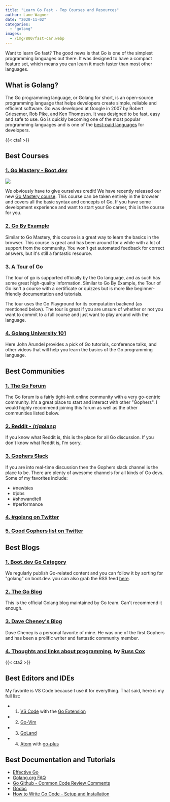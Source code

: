 ```yaml
---
title: "Learn Go Fast - Top Courses and Resources"
author: Lane Wagner
date: "2020-11-02"
categories: 
  - "golang"
images:
  - /img/800/fast-car.webp
---
```


Want to learn Go fast? The good news is that Go is one of the simplest programming languages out there. It was designed to have a compact feature set, which means you can learn it much faster than most other languages.

## What is Golang?

The Go programming language, or Golang for short, is an open-source programming language that helps developers create simple, reliable and efficient software. Go was developed at Google in 2007 by Robert Griesemer, Rob Pike, and Ken Thompson. It was designed to be fast, easy and safe to use. Go is quickly becoming one of the most popular programming languages and is one of the [best-paid languages](https://insights.stackoverflow.com/survey/2020#technology-what-languages-are-associated-with-the-highest-salaries-worldwide-united-states) for developers.

{{< cta1 >}}

## Best Courses

### [1. Go Mastery - Boot.dev](https://boot.dev/)

![](/img/800/social-150x150.jpg)

We obviously have to give ourselves credit! We have recently released our new [Go Mastery course](https://boot.dev/course/3b39d0f6-f944-4f1b-832d-a1daba32eda4/9e6acea2-8081-404d-9c34-3b5f677fa580/a74a68e0-9e85-4328-8868-5db0089ea11b). This course can be taken entirely in the browser and covers all the basic syntax and concepts of Go. If you have some development experience and want to start your Go career, this is the course for you.

### [2. Go By Example](https://gobyexample.com/)

Similar to Go Mastery, this course is a great way to learn the basics in the browser. This course is great and has been around for a while with a lot of support from the community. You won't get automated feedback for correct answers, but it's still a fantastic resource.

### [3. A Tour of Go](https://tour.golang.org/welcome/1)

The tour of go is supported officially by the Go language, and as such has some great high-quality information. Similar to Go By Example, the Tour of Go isn't a course with a certificate or quizzes but is more like beginner-friendly documentation and tutorials.

The tour uses the Go Playground for its computation backend (as mentioned below). The tour is great if you are unsure of whether or not you want to commit to a full course and just want to play around with the language.

### [4. Golang University 101](https://www.youtube.com/playlist?list=PLEcwzBXTPUE9V1o8mZdC9tNnRZaTgI-1P)

Here John Arundel provides a pick of Go tutorials, conference talks, and other videos that will help you learn the basics of the Go programming language.[](https://www.youtube.com/c/BitfieldConsulting)

## Best Communities

### [1. The Go Forum](https://forum.golangbridge.org/)

The Go forum is a fairly tight-knit online community with a very go-centric community. It's a great place to start and interact with other "Gophers". I would highly recommend joining this forum as well as the other communities listed below.

### [2. Reddit - /r/golang](https://www.reddit.com/r/golang)

If you know what Reddit is, this is the place for all Go discussion. If you don't know what Reddit is, I'm sorry.

### [3. Gophers Slack](https://invite.slack.golangbridge.org/)

If you are into real-time discussion then the Gophers slack channel is the place to be. There are plenty of awesome channels for all kinds of Go devs. Some of my favorites include:

- #newbies
- #jobs
- #showandtell
- #performance

### [4. #golang on Twitter](https://twitter.com/search?q=%23golang)

### [5. Good Gophers list on Twitter](https://twitter.com/i/lists/1320149354120769536)

## Best Blogs

### [1. Boot.dev Go Category](https://boot.dev/category/golang/)

We regularly publish Go-related content and you can follow it by sorting for "golang" on boot.dev. you can also grab the RSS feed [here](/index.xml).

### [2. The Go Blog](https://blog.golang.org/)

This is the official Golang blog maintained by Go team. Can't recommend it enough.

### [3. Dave Cheney's Blog](https://dave.cheney.net/)

Dave Cheney is a personal favorite of mine. He was one of the first Gophers and has been a prolific writer and fantastic community member.

### [4. Thoughts and links about programming](https://research.swtch.com/), by [Russ Cox](https://swtch.com/~rsc/)

{{< cta2 >}}

## Best Editors and IDEs

My favorite is VS Code because I use it for everything. That said, here is my full list:

- 1. [VS Code](https://code.visualstudio.com/) with the [Go Extension](https://code.visualstudio.com/docs/languages/go)
- 2. [Go-Vim](https://github.com/fatih/vim-go)
- 3. [GoLand](https://www.jetbrains.com/go/)
- 4. [Atom](https://atom.io/) with [go-plus](https://atom.io/packages/go-plus)

## Best Documentation and Tutorials

- [Effective Go](https://golang.org/doc/effective_go.html)
- [Golang.org FAQ](https://golang.org/doc/faq)
- [Go Github - Common Code Review Comments](https://github.com/golang/go/wiki/CodeReviewComments)
- [Godoc](https://godoc.org/)
- [How to Write Go Code - Setup and Installation](https://golang.org/doc/code.html)
